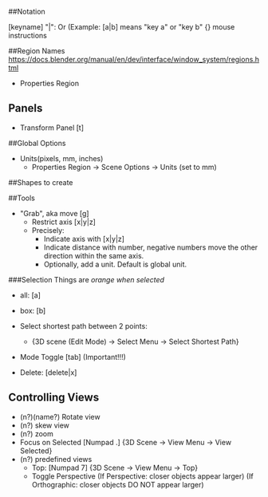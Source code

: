 ##Notation

[keyname]
"|": Or (Example: [a|b] means "key a" or "key b"
{} mouse instructions

##Region Names
https://docs.blender.org/manual/en/dev/interface/window_system/regions.html

* Properties Region

## Panels

* Transform Panel [t]


##Global Options

* Units(pixels, mm, inches)
  * Properties Region -> Scene Options -> Units (set to mm)

##Shapes to create


##Tools

 * "Grab", aka move [g]
    * Restrict axis [x|y|z]
    * Precisely:
        * Indicate axis with [x|y|z]
        * Indicate distance with number, negative numbers move the other
        direction within the same axis.
        * Optionally, add a unit. Default is global unit.

###Selection
  Things are *orange when selected*

  * all: [a]
  * box: [b]
  * Select shortest path between 2 points:
      * {3D scene (Edit Mode) -> Select Menu -> Select Shortest Path}

* Mode Toggle [tab] (Important!!!)

* Delete: [delete|x]



## Controlling Views

* (n?)(name?) Rotate view
* (n?) skew view
* (n?) zoom
* Focus on Selected [Numpad .] {3D Scene -> View Menu -> View Selected}
* (n?) predefined views
    * Top: [Numpad 7] {3D Scene -> View Menu -> Top}
  * Toggle Perspective (If Perspective: closer objects appear larger)
                       (If Orthographic: closer objects DO NOT appear larger)



